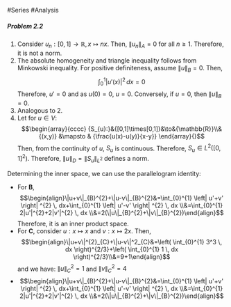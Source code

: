 #Series #Analysis 

##### Problem 2.2
1. Consider $u_{n}:[0,1]\to \mathbb{R},x\mapsto nx$. Then, $\|u_{n}\|_{A}=0$ for all $n\geq 1$. Therefore, it is not a norm.
2. The absolute homogeneity and triangle inequality follows from Minkowski inequality. For positive definiteness, assume $\|u\|_{B}=0$. Then, $$\int_{0}^{1} \left| u'(x) \right| ^{2} \, dx=0 $$Therefore, $u'=0$ and as $u(0)=0$, $u=0$. Conversely, if $u=0$, then $\|u\|_{B}=0$.
3. Analogous to 2.
4. Let for $u\in V$: $$\begin{array}{cccc} {S_{u}:}&{[0,1]\times[0,1]}&\to&{\mathbb{R}}\\&{(x,y)} &\mapsto & {\frac{u(x)-u(y)}{x-y}} \end{array}{}$$Then, from the continuity of $u$, $S_{u}$ is continuous. Therefore, $S_{u}\in L^2([0,1]^{2})$. Therefore, $\|u\|_{D}=\|S_{u}\|_{L^2}$ defines a norm.

Determining the inner space, we can use the parallelogram identity:
- For **B**, $$\begin{align}\|u+v\|_{B}^{2}+\|u-v\|_{B}^{2}&=\int_{0}^{1} \left| u'+v' \right| ^{2} \, dx+\int_{0}^{1} \left| u'-v' \right| ^{2} \, dx \\&=\int_{0}^{1} 2|u'|^{2}+2|v'|^{2} \, dx \\&=2(\|u\|_{B}^{2}+\|v\|_{B}^{2})\end{align}$$Therefore, it is an inner product space.
- For **C**, consider $u: x\mapsto x$ and $v: x\mapsto 2x$. Then, $$\begin{align}\|u+v\|^{2}_{C}+\|u-v\|^2_{C}&=\left( \int_{0}^{1} 3^3  \, dx  \right)^{2/3}+\left( \int_{0}^{1} 1  \, dx  \right)^{2/3}\\&=9+1\end{align}$$and we have: $\|u\|^{2}_{C}=1$ and $\|v\|^2_{C}=4$
- $$\begin{align}\|u+v\|_{B}^{2}+\|u-v\|_{B}^{2}&=\int_{0}^{1} \left| u'+v' \right| ^{2} \, dx+\int_{0}^{1} \left| u'-v' \right| ^{2} \, dx \\&=\int_{0}^{1} 2|u'|^{2}+2|v'|^{2} \, dx \\&=2(\|u\|_{B}^{2}+\|v\|_{B}^{2})\end{align}$$